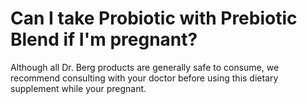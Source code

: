# Can I take Probiotic with Prebiotic Blend if I'm pregnant?

Although all Dr. Berg products are generally safe to consume, we recommend consulting with your doctor before using this dietary supplement while your pregnant.